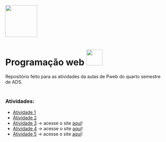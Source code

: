 <img src ="https://media3.giphy.com/media/RkX2zcpO79EAf82ESl/200w.webp?cid=ecf05e47l5cl0e33l9h7xugqm2x5foff8dawsm1vvegmemm6&rid=200w.webp&ct=s" 
height="100px" width="auto"> 

 <h1>Programação web <img src ="https://media2.giphy.com/media/1n98C6J1I3vy31q9Bl/giphy.gif?cid=ecf05e47to2eo1ca8lb9cbcabibqplksbqgyz3jvd56cykvm&rid=giphy.gif&ct=s" 
width="50px" height="auto"> </h1>
Repositório feito para as atividades da aulas de Pweb do quarto semestre de ADS.
<p Align=center>
<img src ="https://64.media.tumblr.com/2a843197d5ed65b5f2f70bf169076fe5/46263f534089e7ca-94/s400x600/188527d9660cf4666ab35127a14ad76e6eddf6af.png" 
width="100%" height="5px"> 
</p>

### Atividades:
- [Atividade 1](https://github.com/NadyCarboni/Pweb/tree/main/Atividade%201)
- [Atividade 2](https://github.com/NadyCarboni/Pweb/tree/main/Atividade%202)
- [Atividade 3](https://github.com/NadyCarboni/Pweb/tree/main/Atividade%203) -> acesse o site [aqui](https://atividade-3.netlify.app/)!
- [Atividade 4](https://github.com/NadyCarboni/Pweb/tree/main/Atividade%204) -> acesse o site [aqui](https://atividade-4.netlify.app/)!
- [Atividade 5](https://github.com/NadyCarboni/Pweb/tree/main/Atividade%204) -> acesse o site [aqui](https://folha-de-albuquerque.netlify.app/)!

